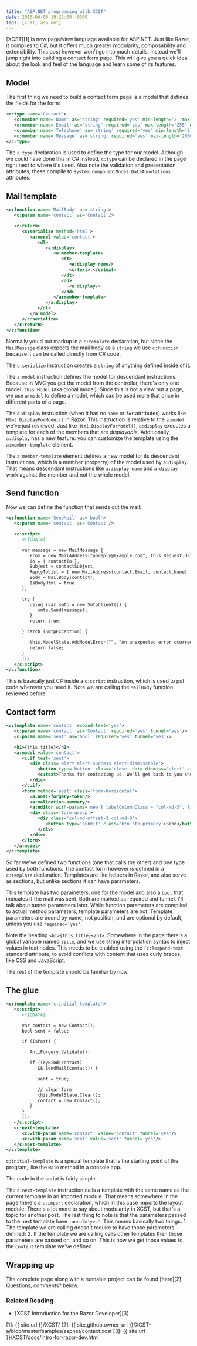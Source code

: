 ```yaml
---
title: "ASP.NET programming with XCST"
date: 2016-04-06 19:22:00 -0300
tags: [xcst, asp.net]
---
```


[XCST][1] is new page/view language available for ASP.NET. Just like Razor, it compiles to C#, but it offers much greater modularity, composability and extensibility. This post however won't go into much details, instead we'll jump right into building a contact form page. This will give you a quick idea about the look and feel of the language and learn some of its features.

Model
-----
The first thing we need to build a contact form page is a model that defines the fields for the form:

```xml
<c:type name='Contact'>
   <c:member name='Name' as='string' required='yes' min-length='2' max-length='50'/>
   <c:member name='Email' as='string' required='yes' max-length='255' data-type='EmailAddress' display-name='E-mail'/>
   <c:member name='Telephone' as='string' required='yes' min-length='8' max-length='20' data-type='PhoneNumber'/>
   <c:member name='Message' as='string' required='yes' max-length='2000' data-type='MultilineText'/>
</c:type>
```

The `c:type` declaration is used to define the type for our model. Although we could have done this in C# instead, `c:type` can be declared in the page right next to where it's used. Also note the validation and presentation attributes, these compile to `System.ComponentModel.DataAnnotations` attributes.

Mail template
-------------
```xml
<c:function name='MailBody' as='string'>
   <c:param name='contact' as='Contact'/>

   <c:return>
      <c:serialize method='html'>
         <a:model value='contact'>
            <dl>
               <a:display>
                  <a:member-template>
                     <dt>
                        <a:display-name/>
                        <c:text>:</c:text>
                     </dt>
                     <dd>
                        <a:display/>
                     </dd>
                  </a:member-template>
               </a:display>
            </dl>
         </a:model>
      </c:serialize>
   </c:return>
</c:function>
```

<div class="note">
Normally you'd put markup in a <code>c:template</code> declaration, but since the <code>MailMessage</code> class expects the mail body as a <code>string</code> we use <code>c:function</code> because it can be called directly from C# code.
</div>

The `c:serialize` instruction creates a `string` of anything defined inside of it.

The `a:model` instruction defines the model for descendant instructions. Because in MVC you get the model from the controller, there's only one model: `this.Model` (aka global model). Since this is not a view but a page, we use `a:model` to define a model, which can be used more that once in different parts of a page.

The `a:display` instruction (when it has no `name` or `for` attributes) works like `Html.DisplayForModel()` in Razor. This instruction is relative to the `a:model` we've just reviewed. Just like `Html.DisplayForModel()`, `a:display` executes a template for each of the members that are *displayable*. Additionally, `a:display` has a new feature: you can customize the template using the `a:member-template` element.

The `a:member-template` element defines a new model for its descendant instructions, which is a member (property) of the model used by `a:display`. That means descendant instructions like `a:display-name` and `a:display` work against the member and not the whole model. 

Send function
-------------
Now we can define the function that sends out the mail:

```xml
<c:function name='SendMail' as='bool'>
   <c:param name='contact' as='Contact'/>

   <c:script>
      <![CDATA[

      var message = new MailMessage {
         From = new MailAddress("noreply@example.com", this.Request.Url.Host),
         To = { contactTo },
         Subject = contactSubject,
         ReplyToList = { new MailAddress(contact.Email, contact.Name) },
         Body = MailBody(contact),
         IsBodyHtml = true
      };

      try {
         using (var smtp = new SmtpClient()) {
            smtp.Send(message);
         }
         return true;

      } catch (SmtpException) {

         this.ModelState.AddModelError("", "An unexpected error ocurred.");
         return false;
      }
      ]]>
   </c:script>
</c:function>
```

This is basically just C# inside a `c:script` instruction, which is used to put code wherever you need it. Note we are calling the `MailBody` function reviewed before.

Contact form
------------
```xml
<c:template name='content' expand-text='yes'>
   <c:param name='contact' as='Contact' required='yes' tunnel='yes'/>
   <c:param name='sent' as='bool' required='yes' tunnel='yes'/>

   <h1>{this.title}</h1>
   <a:model value='contact'>
      <c:if test='sent'>
         <div class='alert alert-success alert-dismissable'>
            <button type='button' class='close' data-dismiss='alert' aria-hidden='true'>&#215;</button>
            <c:text>Thanks for contacting us. We'll get back to you shortly.</c:text>
         </div>
      </c:if>
      <form method='post' class='form-horizontal'>
         <a:anti-forgery-token/>
         <a:validation-summary/>
         <a:editor with-params='new { labelColumnClass = "col-md-3", fieldColumnClass = "col-md-9" }'/>
         <div class='form-group'>
            <div class='col-md-offset-3 col-md-9'>
               <button type='submit' class='btn btn-primary'>Send</button>
            </div>
         </div>
      </form>
   </a:model>
</c:template>
```

So far we've defined two functions (one that calls the other) and one type used by both functions. The contact form however is defined in a `c:template` declaration. Templates are like helpers in Razor, and also serve as sections, but unlike sections it can have parameters.

This template has two parameters, one for the model and also a `bool` that indicates if the mail was sent. Both are marked as required and tunnel. I'll talk about tunnel parameters later. While function parameters are compiled to actual method parameters, template parameters are not. Template parameters are bound by name, not position, and are optional by default, unless you use `required='yes'`.

Note the heading `<h1>{this.title}</h1>`. Somewhere in the page there's a global variable named `title`, and we use string interpolation syntax to inject values in text nodes. This needs to be enabled using the `[c:]expand-text` standard attribute, to avoid conflicts with content that uses curly braces, like CSS and JavaScript.

The rest of the template should be familiar by now.

The glue
--------
```xml
<c:template name='c:initial-template'>
   <c:script>
      <![CDATA[

      var contact = new Contact();
      bool sent = false;

      if (IsPost) {

         AntiForgery.Validate();

         if (TryBind(contact)
            && SendMail(contact)) {

            sent = true;

            // clear form
            this.ModelState.Clear();
            contact = new Contact();
         }
      }
      ]]>
   </c:script>
   <c:next-template>
      <c:with-param name='contact' value='contact' tunnel='yes'/>
      <c:with-param name='sent' value='sent' tunnel='yes'/>
   </c:next-template>
</c:template>
```

`c:initial-template` is a special template that is the starting point of the program, like the `Main` method in a console app.

The code in the script is fairly simple.

The `c:next-template` instruction calls a template with the same name as the current template in an imported module. That means somewhere in the page there's a `c:import` declaration, which in this case imports the layout module. There's a lot more to say about modularity in XCST, but that's a topic for another post. The last thing to note is that the parameters passed to the next template have `tunnel='yes'`. This means basically two things: 1. The template we are calling doesn't require to have those parameters defined; 2. If the template we are calling calls other templates then those parameters are passed on, and so on. This is how we get those values to the `content` template we've defined.

Wrapping up
-----------
The complete page along with a runnable project can be found [here][2]. Questions, comments? below.

### Related Reading

- [XCST Introduction for the Razor Developer][3]

[1]: {{ site.url }}/XCST/
[2]: {{ site.github.owner_url }}/XCST-a/blob/master/samples/aspnet/contact.xcst
[3]: {{ site.url }}/XCST/docs/intro-for-razor-dev.html
